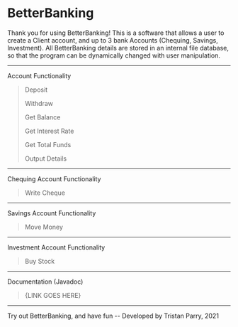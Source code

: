 # BetterBanking

Thank you for using BetterBanking! This is a software that allows a user to create a Client account, and up to 3 bank Accounts (Chequing, Savings, Investment).
All BetterBanking details are stored in an internal file database, so that the program can be dynamically changed with user manipulation.

-------------------------------------------------------------------------------------------------------------------------------------------------------------------------

Account Functionality
> Deposit
> 
> Withdraw
> 
> Get Balance
> 
> Get Interest Rate
> 
> Get Total Funds
> 
> Output Details

-------------------------------------------------------------------------------------------------------------------------------------------------------------------------

Chequing Account Functionality
> Write Cheque

-------------------------------------------------------------------------------------------------------------------------------------------------------------------------

Savings Account Functionality
> Move Money

-------------------------------------------------------------------------------------------------------------------------------------------------------------------------

Investment Account Functionality
> Buy Stock

-------------------------------------------------------------------------------------------------------------------------------------------------------------------------

Documentation (Javadoc)
> {LINK GOES HERE}

-------------------------------------------------------------------------------------------------------------------------------------------------------------------------

Try out BetterBanking, and have fun -- Developed by Tristan Parry, 2021
